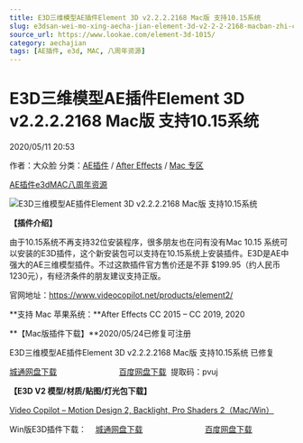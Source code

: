 ```yaml
---
title: E3D三维模型AE插件Element 3D v2.2.2.2168 Mac版 支持10.15系统
slug: e3dsan-wei-mo-xing-aecha-jian-element-3d-v2-2-2-2168-macban-zhi-chi-10-15xi-tong
source_url: https://www.lookae.com/element-3d-1015/
category: aechajian
tags: [AE插件, e3d, MAC, 八周年资源]
---
```

# E3D三维模型AE插件Element 3D v2.2.2.2168 Mac版 支持10.15系统

2020/05/11 20:53

作者：大众脸
分类：[AE插件](https://www.lookae.com/after-effects/aechajian/) / [After Effects](https://www.lookae.com/after-effects/) / [Mac 专区](https://www.lookae.com/mac-osx/)

[AE插件](https://www.lookae.com/tag/ae%e6%8f%92%e4%bb%b6/)[e3d](https://www.lookae.com/tag/e3d/)[MAC](https://www.lookae.com/tag/mac/)[八周年资源](https://www.lookae.com/tag/8year/)

![E3D三维模型AE插件Element 3D v2.2.2.2168 Mac版 支持10.15系统](https://www.lookae.com/wp-content/uploads/2020/05/E3D-1015.jpg "E3D三维模型AE插件Element 3D v2.2.2.2168 Mac版 支持10.15系统-LookAE.com")

**【插件介绍】**

由于10.15系统不再支持32位安装程序，很多朋友也在问有没有Mac 10.15 系统可以安装的E3D插件，这个新安装包可以支持在10.15系统上安装插件。E3D是AE中强大的AE三维模型插件。不过这款插件官方售价还是不菲 $199.95（约人民币1230元），有经济条件的朋友建议支持正版。

官网地址：https://www.videocopilot.net/products/element2/

**支持 Mac 苹果系统：**After Effects CC 2015 – CC 2019, 2020

**【Mac版插件下载】**2020/05/24已修复可注册

E3D三维模型AE插件Element 3D v2.2.2.2168 Mac版 支持10.15系统 已修复

[城通网盘下载](https://089u.com/file/680462-445103193)                            [百度网盘下载](https://pan.baidu.com/s/1mtJB3kckItPb-9e98aPRyg)  提取码：pvuj

**【E3D V2 模型/材质/贴图/灯光包下载】**

[Video Copilot – Motion Design 2, Backlight, Pro Shaders 2（Mac/Win）](https://www.lookae.com/e3dv2mx/)

Win版E3D插件下载：    [城通网盘下载](https://lookae.ctfile.com/fs/680462-367481372)                            [百度网盘下载](https://pan.baidu.com/s/1Xzsycto9a4DXOH-lN5gp9A)
